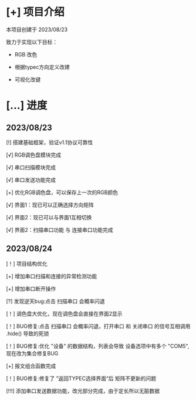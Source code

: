 # [+] 项目介绍
本项目创建于 2023/08/23

致力于实现以下目标：

- RGB 改色

- 根据typec方向定义改建

- 可视化改键

# [...] 进度
## 2023/08/23
[!] 搭建基础框架，验证v1.1协议可靠性

[√] RGB调色盘模块完成

[√] 串口扫描模块完成

[√] 串口发送功能完成

[+] 优化RGB调色盘，可以保存上一次的RGB颜色

[√] 界面1：现已可以正确选择方向矩阵

[√] 界面2：现已可以与界面1互相切换

[√] 界面2：扫描串口功能 与 连接串口功能完成

## 2023/08/24
[！] 项目结构优化

[+] 增加串口扫描和连接的异常检测功能

[+] 增加串口断开操作

[?] 发现逆天bug:点击 扫描串口 会概率闪退

[！] 调色盘大优化，现在调色盘会直接在界面2显示

[！] BUG修复:点击 扫描串口 会概率闪退，打开串口 和 关闭串口 的信号互相调用 .hide() 导致的死锁

[！] BUG修复:优化 "设备" 的数据结构，列表会导致 设备选项中有多个 "COM5",现在改为集合修复BUG

[+] 报文组合函数完成

[！] BUG修复:修复了 ”返回TYPEC选择界面“后 矩阵不更新的问题 

[!!!] 添加串口发送数据功能，改光部分完成，由于定长所以无脏数据



